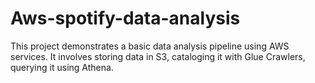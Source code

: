 # Aws-spotify-data-analysis
This project demonstrates a basic data analysis pipeline using AWS services. It involves storing data in S3, cataloging it with Glue Crawlers, querying it using Athena.
